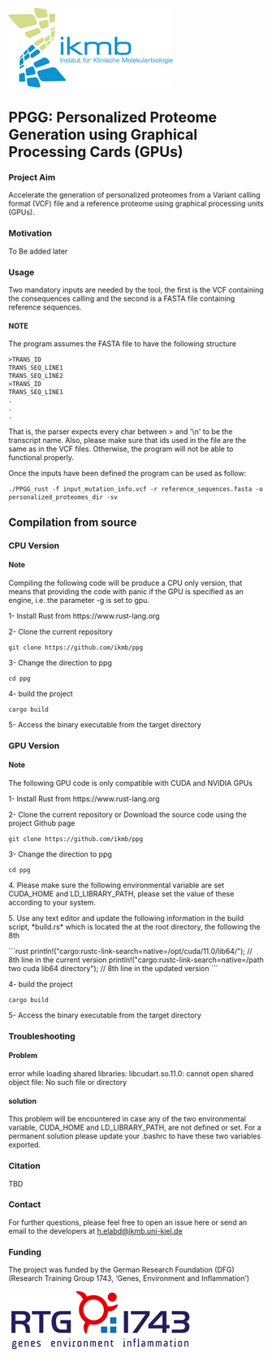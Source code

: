 ![IKMB_LOGO](/media/IKMB_LOGO.png)

# PPGG: Personalized Proteome Generation using Graphical Processing Cards (GPUs) #

### Project Aim ### 

Accelerate the generation of personalized proteomes from a Variant calling format (VCF) file and a reference proteome using graphical processing units (GPUs).   

### Motivation ### 

To Be added later 

### Usage ### 

<p> Two mandatory inputs are needed by the tool, the first is the VCF containing the consequences calling and the second is a FASTA file containing reference sequences. </p>

#### NOTE ####  
<p> The program assumes the FASTA file to have the following structure </p>

```
>TRANS_ID
TRANS_SEQ_LINE1
TRANS_SEQ_LINE2 
>TRANS_ID
TRANS_SEQ_LINE1
.
.
.
```

<p> That is, the parser expects every char between > and '\n' to be the transcript name. Also, please make sure that ids used in the file are the same as in the VCF files. Otherwise, the program will not be able to functional properly. </p>

<p> Once the inputs have been defined the program can be used as follow: </p>

```
./PPGG_rust -f input_mutation_info.vcf -r reference_sequences.fasta -o personalized_proteomes_dir -sv  
```

## Compilation from source ## 

### CPU Version ###

#### **Note** ####
<p> Compiling the following code will be produce a CPU only version, that means that providing the code with panic if the GPU is specified as an engine, i.e. the parameter -g is set to gpu. </p>

<p> 1- Install Rust from https://www.rust-lang.org </p>

<p> 2- Clone the current repository </p>

```
git clone https://github.com/ikmb/ppg
```

<p> 3- Change the direction to ppg</p>

```
cd ppg
```

<p> 4- build the project </p>

```
cargo build 
```
<p> 5- Access the binary executable from the target directory </p> 

### GPU Version ###

#### **Note** ####

<p> The following GPU code is only compatible with CUDA and NVIDIA GPUs</p>

<p> 1- Install Rust from https://www.rust-lang.org </p>

<p> 2- Clone the current repository or Download the source code using the project Github page</p>

```
git clone https://github.com/ikmb/ppg
```

<p> 3- Change the direction to ppg</p>

```
cd ppg
```
<p> 4. Please make sure the following environmental variable are set CUDA_HOME and LD_LIBRARY_PATH, please set the value of these according to your system. </p>

<p> 5. Use any text editor and update the following information in the build script, *build.rs* which is located the at the root directory, the following the 8th</p>

´´´rust
    println!("cargo:rustc-link-search=native=/opt/cuda/11.0/lib64/"); // 8th line in the current version
    println!("cargo:rustc-link-search=native=/path two cuda lib64 directory"); // 8th line in the updated version
´´´
<p> 4- build the project </p>

```
cargo build 
```
<p> 5- Access the binary executable from the target directory </p>

### Troubleshooting ###

#### Problem #### 

<p> error while loading shared libraries: libcudart.so.11.0: cannot open shared object file: No such file or directory </p>

#### solution #### 

<p> This problem will be encountered in case any of the two environmental variable, CUDA_HOME and LD_LIBRARY_PATH, are not defined or set. For a permanent solution please update your .bashrc to have these two variables exported.</p>

### Citation ###

TBD

### Contact ###
For further questions, please feel free to open an issue here or send an email to the developers at h.elabd@ikmb.uni-kiel.de

### Funding ###
The project was funded by the German Research Foundation (DFG) (Research Training Group 1743, ‘Genes, Environment and Inflammation’)

![IKMB_LOGO](/media/RTG1743.png)